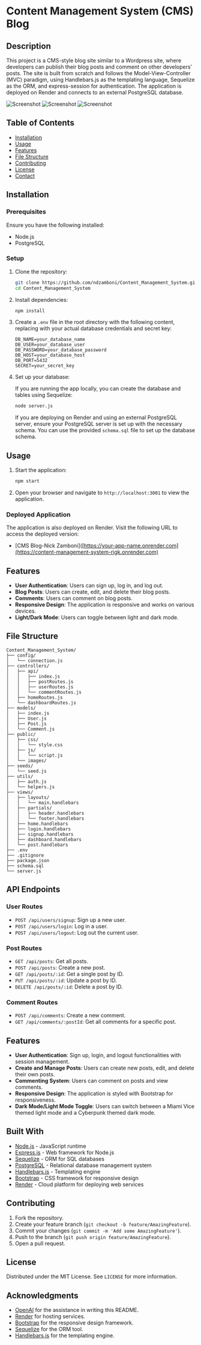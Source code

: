 # Content Management System (CMS) Blog

## Description

This project is a CMS-style blog site similar to a Wordpress site, where developers can publish their blog posts and comment on other developers’ posts. The site is built from scratch and follows the Model-View-Controller (MVC) paradigm, using Handlebars.js as the templating language, Sequelize as the ORM, and express-session for authentication. The application is deployed on Render and connects to an external PostgreSQL database.

<!-- screenshot -->

![Screenshot](/demo/demo1.PNG)
![Screenshot](/demo/demo2.PNG)
![Screenshot](/demo/demo3.PNG)


## Table of Contents

- [Installation](#installation)
- [Usage](#usage)
- [Features](#features)
- [File Structure](#file-structure)
- [Contributing](#contributing)
- [License](#license)
- [Contact](#contact)

## Installation

### Prerequisites

Ensure you have the following installed:

- Node.js
- PostgreSQL

### Setup

1. Clone the repository:

    ```sh
    git clone https://github.com/ndzamboni/Content_Management_System.git
    cd Content_Management_System
    ```

2. Install dependencies:

    ```sh
    npm install
    ```

3. Create a `.env` file in the root directory with the following content, replacing with your actual database credentials and secret key:

    ```env
    DB_NAME=your_database_name
    DB_USER=your_database_user
    DB_PASSWORD=your_database_password
    DB_HOST=your_database_host
    DB_PORT=5432
    SECRET=your_secret_key
    ```

4. Set up your database:

    If you are running the app locally, you can create the database and tables using Sequelize:

    ```sh
    node server.js
    ```

    If you are deploying on Render and using an external PostgreSQL server, ensure your PostgreSQL server is set up with the necessary schema. You can use the provided `schema.sql` file to set up the database schema.

## Usage

1. Start the application:

    ```sh
    npm start
    ```

2. Open your browser and navigate to `http://localhost:3001` to view the application.

### Deployed Application

The application is also deployed on Render. Visit the following URL to access the deployed version:

- [CMS Blog-Nick Zamboni]([https://your-app-name.onrender.com](https://content-management-system-rigk.onrender.com)

## Features

- **User Authentication**: Users can sign up, log in, and log out.
- **Blog Posts**: Users can create, edit, and delete their blog posts.
- **Comments**: Users can comment on blog posts.
- **Responsive Design**: The application is responsive and works on various devices.
- **Light/Dark Mode**: Users can toggle between light and dark mode.

## File Structure

```plaintext
Content_Management_System/
├── config/
│   └── connection.js
├── controllers/
│   ├── api/
│   │   ├── index.js
│   │   ├── postRoutes.js
│   │   ├── userRoutes.js
│   │   └── commentRoutes.js
│   ├── homeRoutes.js
│   └── dashboardRoutes.js
├── models/
│   ├── index.js
│   ├── User.js
│   ├── Post.js
│   └── Comment.js
├── public/
│   ├── css/
│   │   └── style.css
│   ├── js/
│   │   └── script.js
│   └── images/
├── seeds/
│   └── seed.js
├── utils/
│   ├── auth.js
│   └── helpers.js
├── views/
│   ├── layouts/
│   │   └── main.handlebars
│   ├── partials/
│   │   ├── header.handlebars
│   │   └── footer.handlebars
│   ├── home.handlebars
│   ├── login.handlebars
│   ├── signup.handlebars
│   ├── dashboard.handlebars
│   └── post.handlebars
├── .env
├── .gitignore
├── package.json
├── schema.sql
└── server.js
```

## API Endpoints

### User Routes

- `POST /api/users/signup`: Sign up a new user.
- `POST /api/users/login`: Log in a user.
- `POST /api/users/logout`: Log out the current user.

### Post Routes

- `GET /api/posts`: Get all posts.
- `POST /api/posts`: Create a new post.
- `GET /api/posts/:id`: Get a single post by ID.
- `PUT /api/posts/:id`: Update a post by ID.
- `DELETE /api/posts/:id`: Delete a post by ID.

### Comment Routes

- `POST /api/comments`: Create a new comment.
- `GET /api/comments/:postId`: Get all comments for a specific post.

## Features

- **User Authentication**: Sign up, login, and logout functionalities with session management.
- **Create and Manage Posts**: Users can create new posts, edit, and delete their own posts.
- **Commenting System**: Users can comment on posts and view comments.
- **Responsive Design**: The application is styled with Bootstrap for responsiveness.
- **Dark Mode/Light Mode Toggle**: Users can switch between a Miami Vice themed light mode and a Cyberpunk themed dark mode.

## Built With

- [Node.js](https://nodejs.org/) - JavaScript runtime
- [Express.js](https://expressjs.com/) - Web framework for Node.js
- [Sequelize](https://sequelize.org/) - ORM for SQL databases
- [PostgreSQL](https://www.postgresql.org/) - Relational database management system
- [Handlebars.js](https://handlebarsjs.com/) - Templating engine
- [Bootstrap](https://getbootstrap.com/) - CSS framework for responsive design
- [Render](https://render.com/) - Cloud platform for deploying web services

## Contributing

1. Fork the repository.
2. Create your feature branch (`git checkout -b feature/AmazingFeature`).
3. Commit your changes (`git commit -m 'Add some AmazingFeature'`).
4. Push to the branch (`git push origin feature/AmazingFeature`).
5. Open a pull request.

## License

Distributed under the MIT License. See `LICENSE` for more information.

## Acknowledgments

- [OpenAI](https://openai.com/) for the assistance in writing this README.
- [Render](https://render.com/) for hosting services.
- [Bootstrap](https://getbootstrap.com/) for the responsive design framework.
- [Sequelize](https://sequelize.org/) for the ORM tool.
- [Handlebars.js](https://handlebarsjs.com/) for the templating engine.

